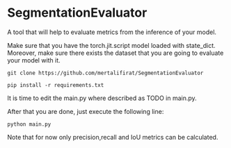 # SegmentationEvaluator

A tool that will help to evaluate metrics from the inference of your model.

Make sure that you have the torch.jit.script model loaded with state_dict.
Moreover, make sure there exists the dataset that you are going to evaluate your model with it.

```code{
git clone https://github.com/mertalifirat/SegmentationEvaluator 

pip install -r requirements.txt

```
It is time to edit the main.py where described as TODO in main.py.

After that you are done, just execute the following line:
```code{
python main.py
```
Note that for now only precision,recall and IoU metrics can be calculated.
